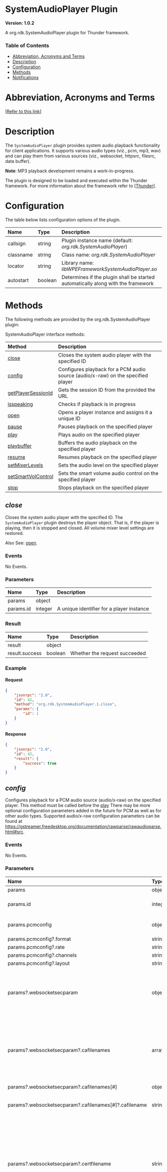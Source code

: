 <!-- Generated automatically, DO NOT EDIT! -->
<a name="SystemAudioPlayer_Plugin"></a>
# SystemAudioPlayer Plugin

**Version: 1.0.2**

A org.rdk.SystemAudioPlayer plugin for Thunder framework.

### Table of Contents

- [Abbreviation, Acronyms and Terms](#Abbreviation,_Acronyms_and_Terms)
- [Description](#Description)
- [Configuration](#Configuration)
- [Methods](#Methods)
- [Notifications](#Notifications)

<a name="Abbreviation,_Acronyms_and_Terms"></a>
# Abbreviation, Acronyms and Terms

[[Refer to this link](userguide/aat.md)]

<a name="Description"></a>
# Description

The `SystemAudioPlayer` plugin provides system audio playback functionality for client applications. It supports various audio types (viz., pcm, mp3, wav) and can play them from various sources (viz., websocket, httpsrc, filesrc, data buffer).  

**Note**: MP3 playback development remains a work-in-progress.

The plugin is designed to be loaded and executed within the Thunder framework. For more information about the framework refer to [[Thunder](#Thunder)].

<a name="Configuration"></a>
# Configuration

The table below lists configuration options of the plugin.

| Name | Type | Description |
| :-------- | :-------- | :-------- |
| callsign | string | Plugin instance name (default: *org.rdk.SystemAudioPlayer*) |
| classname | string | Class name: *org.rdk.SystemAudioPlayer* |
| locator | string | Library name: *libWPEFrameworkSystemAudioPlayer.so* |
| autostart | boolean | Determines if the plugin shall be started automatically along with the framework |

<a name="Methods"></a>
# Methods

The following methods are provided by the org.rdk.SystemAudioPlayer plugin:

SystemAudioPlayer interface methods:

| Method | Description |
| :-------- | :-------- |
| [close](#close) | Closes the system audio player with the specified ID |
| [config](#config) | Configures playback for a PCM audio source (audio/x-raw) on the specified player |
| [getPlayerSessionId](#getPlayerSessionId) | Gets the session ID from the provided the URL |
| [isspeaking](#isspeaking) | Checks if playback is in progress |
| [open](#open) | Opens a player instance and assigns it a unique ID |
| [pause](#pause) | Pauses playback on the specified player |
| [play](#play) | Plays audio on the specified player |
| [playbuffer](#playbuffer) | Buffers the audio playback on the specified player |
| [resume](#resume) | Resumes playback on the specified player |
| [setMixerLevels](#setMixerLevels) | Sets the audio level on the specified player |
| [setSmartVolControl](#setSmartVolControl) | Sets the smart volume audio control on the specified player |
| [stop](#stop) | Stops playback on the specified player |


<a name="close"></a>
## *close*

Closes the system audio player with the specified ID. The `SystemAudioPlayer` plugin destroys the player object. That is, if the player is playing, then it is stopped and closed. All volume mixer level settings are restored. 

 Also See: [open](#open).
 
### Events 

 No Events.

### Parameters

| Name | Type | Description |
| :-------- | :-------- | :-------- |
| params | object |  |
| params.id | integer | A unique identifier for a player instance |

### Result

| Name | Type | Description |
| :-------- | :-------- | :-------- |
| result | object |  |
| result.success | boolean | Whether the request succeeded |

### Example

#### Request

```json
{
    "jsonrpc": "2.0",
    "id": 42,
    "method": "org.rdk.SystemAudioPlayer.1.close",
    "params": {
        "id": 1
    }
}
```

#### Response

```json
{
    "jsonrpc": "2.0",
    "id": 42,
    "result": {
        "success": true
    }
}
```

<a name="config"></a>
## *config*

Configures playback for a PCM audio source (audio/x-raw) on the specified player. This method must be called before the [play](#play)  There may be more optional configuration parameters added in the future for PCM as well as for other audio types. Supported audio/x-raw configuration parameters can be found at https://gstreamer.freedesktop.org/documentation/rawparse/rawaudioparse.html#src.
 
### Events 

 No Events.

### Parameters

| Name | Type | Description |
| :-------- | :-------- | :-------- |
| params | object |  |
| params.id | integer | A unique identifier for a player instance |
| params.pcmconfig | object | PCM configuration properties |
| params.pcmconfig?.format | string | <sup>*(optional)*</sup>  |
| params.pcmconfig?.rate | string | <sup>*(optional)*</sup>  |
| params.pcmconfig?.channels | string | <sup>*(optional)*</sup>  |
| params.pcmconfig?.layout | string | <sup>*(optional)*</sup>  |
| params?.websocketsecparam | object | <sup>*(optional)*</sup> Parameters that are needed to establish a secured websocket connection |
| params?.websocketsecparam?.cafilenames | array | <sup>*(optional)*</sup> A list of Certificate Authorities file names. If empty, code will try to load CAs from default system path for wss connection |
| params?.websocketsecparam?.cafilenames[#] | object | <sup>*(optional)*</sup>  |
| params?.websocketsecparam?.cafilenames[#]?.cafilename | string | <sup>*(optional)*</sup> A certificate file name in pem format |
| params?.websocketsecparam?.certfilename | string | <sup>*(optional)*</sup> Full file name of cert file in pem format. If a file name is not provided, then the other end of the communication needs to be configured to not validate a client certificate |
| params?.websocketsecparam?.keyfilename | string | <sup>*(optional)*</sup> Full file name of key file in pem format. A key file name must be provided if the certificate file name is provided |

### Result

| Name | Type | Description |
| :-------- | :-------- | :-------- |
| result | object |  |
| result.success | boolean | Whether the request succeeded |

### Example

#### Request

```json
{
    "jsonrpc": "2.0",
    "id": 42,
    "method": "org.rdk.SystemAudioPlayer.1.config",
    "params": {
        "id": 1,
        "pcmconfig": {
            "format": "S16LE",
            "rate": "22050",
            "channels": "1",
            "layout": "interleaved"
        },
        "websocketsecparam": {
            "cafilenames": [
                {
                    "cafilename": "/etc/ssl/certs/Xfinity_Subscriber_ECC_Root.pem"
                }
            ],
            "certfilename": "...",
            "keyfilename": "..."
        }
    }
}
```

#### Response

```json
{
    "jsonrpc": "2.0",
    "id": 42,
    "result": {
        "success": true
    }
}
```

<a name="getPlayerSessionId"></a>
## *getPlayerSessionId*

Gets the session ID from the provided the URL. The session is the ID returned in open cal. 
 
### Events 

 No Events .

### Parameters

| Name | Type | Description |
| :-------- | :-------- | :-------- |
| params | object |  |
| params.url | string | The URL for returning the session ID |

### Result

| Name | Type | Description |
| :-------- | :-------- | :-------- |
| result | object |  |
| result.sessionId | integer | A unique identifier for a player instance |
| result.success | boolean | Whether the request succeeded |

### Example

#### Request

```json
{
    "jsonrpc": "2.0",
    "id": 42,
    "method": "org.rdk.SystemAudioPlayer.1.getPlayerSessionId",
    "params": {
        "url": "http://localhost:50050/nuanceEve/tts?voice=ava&language=en-US&rate=50&text=SETTINGS"
    }
}
```

#### Response

```json
{
    "jsonrpc": "2.0",
    "id": 42,
    "result": {
        "sessionId": 1,
        "success": true
    }
}
```

<a name="isspeaking"></a>
## *isspeaking*

Checks if playback is in progress.
 
### Events 

 No Events.

### Parameters

| Name | Type | Description |
| :-------- | :-------- | :-------- |
| params | object |  |
| params.id | integer | A unique identifier for a player instance |

### Result

| Name | Type | Description |
| :-------- | :-------- | :-------- |
| result | object |  |
| result.success | boolean | Whether the request succeeded |

### Example

#### Request

```json
{
    "jsonrpc": "2.0",
    "id": 42,
    "method": "org.rdk.SystemAudioPlayer.1.isspeaking",
    "params": {
        "id": 1
    }
}
```

#### Response

```json
{
    "jsonrpc": "2.0",
    "id": 42,
    "result": {
        "success": true
    }
}
```

<a name="open"></a>
## *open*

Opens a player instance and assigns it a unique ID. The player ID is used to reference the player when calling other methods.  

**Note**: The `SystemAudioPlayer` plugin can have a maximum of 1 system and 1 application play mode player at a time.  

Also See: [close](#close).
 
### Events 

 No Events.

### Parameters

| Name | Type | Description |
| :-------- | :-------- | :-------- |
| params | object |  |
| params.audiotype | string | The audio type. If the audio type is `pcm`, then the application is expected to also provide the format using the `playmode` parameter. The `playmode` parameter is ignored for the other audio types. (must be one of the following: *pcm*, *mp3*, *wav*) |
| params.sourcetype | string | The source type (must be one of the following: *data*, *httpsrc*, *filesrc*, *websocket*) |
| params.playmode | string | The play mode. The play mode is only set if the `audiotype` parameter is set to `pcm`. (must be one of the following: *system*, *app*) |

### Result

| Name | Type | Description |
| :-------- | :-------- | :-------- |
| result | object |  |
| result.id | integer | A unique identifier for a player instance |
| result.success | boolean | Whether the request succeeded |

### Example

#### Request

```json
{
    "jsonrpc": "2.0",
    "id": 42,
    "method": "org.rdk.SystemAudioPlayer.1.open",
    "params": {
        "audiotype": "pcm",
        "sourcetype": "websocket",
        "playmode": "system"
    }
}
```

#### Response

```json
{
    "jsonrpc": "2.0",
    "id": 42,
    "result": {
        "id": 1,
        "success": true
    }
}
```

<a name="pause"></a>
## *pause*

Pauses playback on the specified player. Pause is only supported for HTTP and file source types.
 
### Events 
| Event | Description | 
| :----------- | :----------- |
| `onsapevents:PLAYBACK_PAUSED`| Triggered if the playback paused on the specified player.|.

Also see: [onsapevents](#onsapevents)

### Parameters

| Name | Type | Description |
| :-------- | :-------- | :-------- |
| params | object |  |
| params.id | integer | A unique identifier for a player instance |

### Result

| Name | Type | Description |
| :-------- | :-------- | :-------- |
| result | object |  |
| result.success | boolean | Whether the request succeeded |

### Example

#### Request

```json
{
    "jsonrpc": "2.0",
    "id": 42,
    "method": "org.rdk.SystemAudioPlayer.1.pause",
    "params": {
        "id": 1
    }
}
```

#### Response

```json
{
    "jsonrpc": "2.0",
    "id": 42,
    "result": {
        "success": true
    }
}
```

<a name="play"></a>
## *play*

Plays audio on the specified player.  

**Note**: If a player is using one play mode and another player tries to play audio using the same play mode, then an error returns indicating that the hardware resource has already been acquired by the session and includes the player ID.
 
### Events 
| Event | Description | 
| :----------- | :----------- |
| `onsapevents:PLAYBACK_STARTED`| Triggered if the playback is started to play on the specified player.|
| `onsapevents:PLAYBACK_FINISHED`| Triggered if the playback is finished  normally on the specified player.|.

Also see: [onsapevents](#onsapevents)

### Parameters

| Name | Type | Description |
| :-------- | :-------- | :-------- |
| params | object |  |
| params.id | integer | A unique identifier for a player instance |
| params.url | string | The source URL. If no port number is provided for a web socket source, then the player uses `40001` as the default port  |

### Result

| Name | Type | Description |
| :-------- | :-------- | :-------- |
| result | object |  |
| result.success | boolean | Whether the request succeeded |

### Example

#### Request

```json
{
    "jsonrpc": "2.0",
    "id": 42,
    "method": "org.rdk.SystemAudioPlayer.1.play",
    "params": {
        "id": 1,
        "url": "http://localhost:50050/nuanceEve/tts?voice=ava&language=en-US&rate=50&text=SETTINGS"
    }
}
```

#### Response

```json
{
    "jsonrpc": "2.0",
    "id": 42,
    "result": {
        "success": true
    }
}
```

<a name="playbuffer"></a>
## *playbuffer*

Buffers the audio playback on the specified player.
 
### Events 
| Event | Description | 
| :----------- | :----------- |
| `onsapevents:NEED_DATA`| Triggered if  the buffer needs more data to play|.

Also see: [onsapevents](#onsapevents)

### Parameters

| Name | Type | Description |
| :-------- | :-------- | :-------- |
| params | object |  |
| params.id | integer | A unique identifier for a player instance |
| params.data | string | Size of the buffer |

### Result

| Name | Type | Description |
| :-------- | :-------- | :-------- |
| result | object |  |
| result.success | boolean | Whether the request succeeded |

### Example

#### Request

```json
{
    "jsonrpc": "2.0",
    "id": 42,
    "method": "org.rdk.SystemAudioPlayer.1.playbuffer",
    "params": {
        "id": 1,
        "data": "180"
    }
}
```

#### Response

```json
{
    "jsonrpc": "2.0",
    "id": 42,
    "result": {
        "success": true
    }
}
```

<a name="resume"></a>
## *resume*

Resumes playback on the specified player. Resume is only supported for HTTP and file source types.
 
### Events 
| Event | Description | 
| :----------- | :----------- |
| `onsapevents:PLAYBACK_RESUMED`| Triggered if the playback resumed on the specified player.|.

Also see: [onsapevents](#onsapevents)

### Parameters

| Name | Type | Description |
| :-------- | :-------- | :-------- |
| params | object |  |
| params.id | integer | A unique identifier for a player instance |

### Result

| Name | Type | Description |
| :-------- | :-------- | :-------- |
| result | object |  |
| result.success | boolean | Whether the request succeeded |

### Example

#### Request

```json
{
    "jsonrpc": "2.0",
    "id": 42,
    "method": "org.rdk.SystemAudioPlayer.1.resume",
    "params": {
        "id": 1
    }
}
```

#### Response

```json
{
    "jsonrpc": "2.0",
    "id": 42,
    "result": {
        "success": true
    }
}
```

<a name="setMixerLevels"></a>
## *setMixerLevels*

Sets the audio level on the specified player. The `SystemAudioPlayer` plugin can control the volume of the content being played back as well as the primary program audio; thus, an application can duck down the volume on the primary program audio when system audio is played and then restore it back when the system audio playback is complete.
 
### Events 

 No Events.

### Parameters

| Name | Type | Description |
| :-------- | :-------- | :-------- |
| params | object |  |
| params.id | integer | A unique identifier for a player instance |
| params.primaryVolume | string | The primary volume. Valid values are `0` to `100` where `0` is the minimum and `100` is the maximum volume. A value of `0` indicates that the user will not hear any audio during playback |
| params.playerVolume | string | The player volume. Valid values are `0` to `100` where `0` is the minimum and `100` is the maximum volume. A value of `0` indicates that the user will not hear any audio during playback |

### Result

| Name | Type | Description |
| :-------- | :-------- | :-------- |
| result | object |  |
| result.success | boolean | Whether the request succeeded |

### Example

#### Request

```json
{
    "jsonrpc": "2.0",
    "id": 42,
    "method": "org.rdk.SystemAudioPlayer.1.setMixerLevels",
    "params": {
        "id": 1,
        "primaryVolume": "20",
        "playerVolume": "7"
    }
}
```

#### Response

```json
{
    "jsonrpc": "2.0",
    "id": 42,
    "result": {
        "success": true
    }
}
```

<a name="setSmartVolControl"></a>
## *setSmartVolControl*

Sets the smart volume audio control on the specified player. The plugin can control the smart volume of the content being played back as well as the primary program audio; thus, an application can duck down the volume on the primary program audio when system audio is played and then restore it back when the system audio playback is complete.
 
### Events 

 No Events.

### Parameters

| Name | Type | Description |
| :-------- | :-------- | :-------- |
| params | object |  |
| params.id | integer | A unique identifier for a player instance |
| params.enable | boolean | Enables or disables smart volume control |
| params.playerAudioLevelThreshold | number | The minimum audio level threshold in the player source stream above which smart audio mixing detection is triggered. Range: 0 to 1 (in real number) |
| params.playerDetectTimeMs | integer | The duration that the `playerAudioLevelThreshold` value must be detected before primary audio ducking is started. Range: Above 0 (in milliseconds) |
| params.playerHoldTimeMs | integer | The duration that primary audio ducking is enabled after the 'playerAudioLevelThreshold' value is no longer met and before primary audio ducking is stopped. Range: Above 0 (in milliseconds) |
| params.primaryDuckingPercent | integer | The percentage to duck the primary audio volume. If `setMixerLevels` has been called, then this percentage is scaled to the `params.primVolume` range. Range: 0 to 100 (in percentage)  |

### Result

| Name | Type | Description |
| :-------- | :-------- | :-------- |
| result | object |  |
| result.success | boolean | Whether the request succeeded |

### Example

#### Request

```json
{
    "jsonrpc": "2.0",
    "id": 42,
    "method": "org.rdk.SystemAudioPlayer.1.setSmartVolControl",
    "params": {
        "id": 1,
        "enable": true,
        "playerAudioLevelThreshold": 0.1,
        "playerDetectTimeMs": 200,
        "playerHoldTimeMs": 1000,
        "primaryDuckingPercent": 1
    }
}
```

#### Response

```json
{
    "jsonrpc": "2.0",
    "id": 42,
    "result": {
        "success": true
    }
}
```

<a name="stop"></a>
## *stop*

Stops playback on the specified player.
 
### Events 

 No Events.

### Parameters

| Name | Type | Description |
| :-------- | :-------- | :-------- |
| params | object |  |
| params.id | integer | A unique identifier for a player instance |

### Result

| Name | Type | Description |
| :-------- | :-------- | :-------- |
| result | object |  |
| result.success | boolean | Whether the request succeeded |

### Example

#### Request

```json
{
    "jsonrpc": "2.0",
    "id": 42,
    "method": "org.rdk.SystemAudioPlayer.1.stop",
    "params": {
        "id": 1
    }
}
```

#### Response

```json
{
    "jsonrpc": "2.0",
    "id": 42,
    "result": {
        "success": true
    }
}
```

<a name="Notifications"></a>
# Notifications

Notifications are autonomous events, triggered by the internals of the implementation, and broadcasted via JSON-RPC to all registered observers. Refer to [[Thunder](#Thunder)] for information on how to register for a notification.

The following events are provided by the org.rdk.SystemAudioPlayer plugin:

SystemAudioPlayer interface events:

| Event | Description |
| :-------- | :-------- |
| [onsapevents](#onsapevents) | Triggered during playback for each player |


<a name="onsapevents"></a>
## *onsapevents*

Triggered during playback for each player. Events from each player are broadcast to all registered clients. The client is responsible for checking the player `id` attribute and discarding events for unwanted players. 

### Notifications  

The following events are supported.  
| Event Name | Description |  
| :-------- | :-------- |  
| PLAYBACK_STARTED| Triggered when playback starts  |  
| PLAYBACK_FINISHED | Triggered when playback finishes normally. **Note**: Web socket playback is continuous and does not receive the `PLAYBACK_FINISHED` event until the stream contains `EOS`. |  
| PLAYBACK_PAUSED| Triggered when playback is paused | 
 |PLAYBACK_RESUMED | Triggered when playback resumes |  
| NETWORK_ERROR | Triggered when a playback network error occurs (httpsrc/web socket) |  
| PLAYBACK_ERROR| Triggered when any other playback error occurs (internal issue)|  
| NEED_DATA|  Triggered when the buffer needs more data to play|.

### Parameters

| Name | Type | Description |
| :-------- | :-------- | :-------- |
| params | object |  |
| params.id | integer | A unique identifier for a player instance |
| params.event | string | A playback event |

### Example

```json
{
    "jsonrpc": "2.0",
    "method": "client.events.1.onsapevents",
    "params": {
        "id": 1,
        "event": "PLAYBACK_STARTED"
    }
}
```


